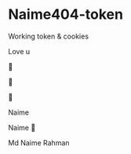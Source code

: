 # Naime404-token
Working token & cookies 



Love u


🌷


🌷

🌷



Naime 



Naime 🥰


Md Naime Rahman
